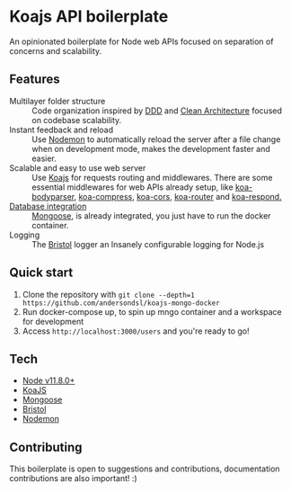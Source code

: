 # Koajs API boilerplate

An opinionated boilerplate for Node web APIs focused on separation of concerns and scalability.

## Features

<dl>
  <dt>Multilayer folder structure</dt>
  <dd>
    Code organization inspired by <a href="http://dddcommunity.org/">DDD</a> and <a href="https://8thlight.com/blog/uncle-bob/2012/08/13/the-clean-architecture.html">Clean Architecture</a> focused on codebase scalability.
  </dd>

  <dt>Instant feedback and reload</dt>
  <dd>
    Use <a href="https://www.npmjs.com/package/nodemon">Nodemon</a> to automatically reload the server after a file change when on development mode, makes the development faster and easier.
  </dd>

  <dt>Scalable and easy to use web server</dt>
  <dd>
    Use <a href="https://www.npmjs.com/package/koa">Koajs</a> for requests routing and middlewares. There are some essential middlewares for web APIs already setup, like <a href="https://www.npmjs.com/package/koa-bodyparser">koa-bodyparser</a>, <a href="https://www.npmjs.com/package/koa-compress">koa-compress</a>, <a href="https://www.npmjs.com/package/koa-cors">koa-cors</a>, <a href="https://www.npmjs.com/package/koa-router">koa-router</a> and <a href="https://www.npmjs.com/package/koa-respond"> koa-respond.
  </dd>

  <dt>Database integration</dt>
  <dd>
    <a href="https://www.npmjs.com/package/mongoose">Mongoose</a>, is already integrated, you just have to run the docker container.
  </dd>

  <dt>Logging</dt>
  <dd>
    The <a href="https://www.npmjs.com/package/bristol">Bristol</a> logger an Insanely configurable logging for Node.js
  </dd>
</dl>

## Quick start

1. Clone the repository with `git clone --depth=1 https://github.com/andersondsl/koajs-mongo-docker`
2. Run docker-compose up, to spin up mngo container and a workspace for development
8. Access `http://localhost:3000/users` and you're ready to go!

## Tech

- [Node v11.8.0+](http://nodejs.org/)
- [KoaJS](https://npmjs.com/package/koa)
- [Mongoose](https://www.npmjs.com/package/mongoose)
- [Bristol](https://www.npmjs.com/package/bristol)
- [Nodemon](https://www.npmjs.com/package/nodemon)

## Contributing

This boilerplate is open to suggestions and contributions, documentation contributions are also important! :)